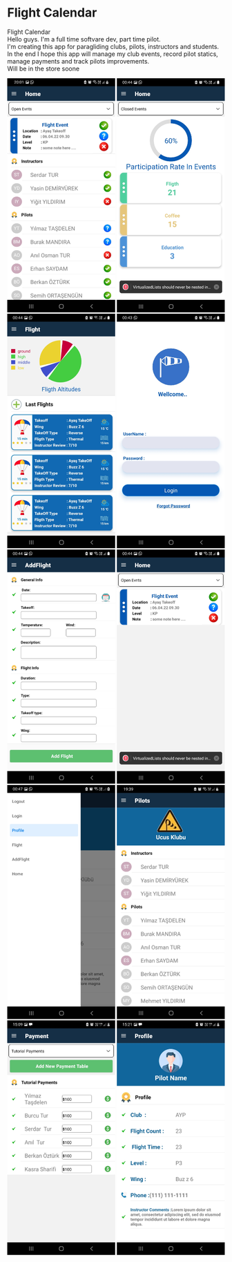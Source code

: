 # Flight Calendar
Flight Calendar <br/>
Hello guys. I'm a full time softvare dev, part time pilot. <br/>
I'm creating this app for paragliding clubs, pilots, instructors and students.<br/>
In the end I hope this app will manage my club events, record pilot statics, manage payments and track pilots improvements.<br/>
Will be in the store soone </br>

<img src="./ScreenShots/eventAttendants.jpg" width="250" title="hover text">
<img src="./ScreenShots/events.jpg" width="250" title="hover text">
<img src="./ScreenShots/flights.jpg" width="250" title="hover text">
<img src="./ScreenShots/login.jpg" width="250" title="hover text">
<img src="./ScreenShots/addFlight.jpg" width="250" title="hover text">
<img src="./ScreenShots/event.jpg" width="250" title="hover text">
<img src="./ScreenShots/menu.jpg" width="250" title="hover text">
<img src="./ScreenShots/myClub.jpg" width="250" title="hover text">
<img src="./ScreenShots/payment.jpg" width="250" title="hover text">
<img src="./ScreenShots/profile.jpg" width="250" title="hover text">